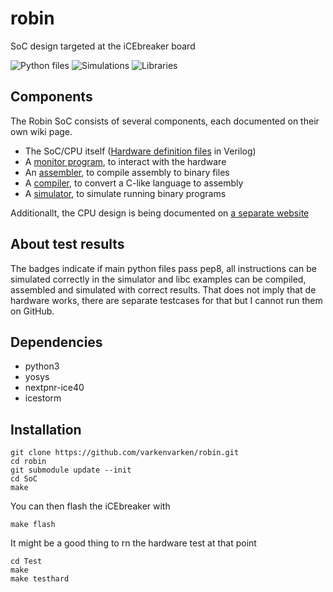 # robin
SoC design targeted at the iCEbreaker board

![Python files](https://github.com/varkenvarken/robin/workflows/Python%20files/badge.svg) ![Simulations](https://github.com/varkenvarken/robin/workflows/Simulations/badge.svg) ![Libraries](https://github.com/varkenvarken/robin/workflows/Libraries/badge.svg)

## Components

The Robin SoC consists of several components, each documented on their own wiki page.

* The SoC/CPU itself ([Hardware definition files](https://github.com/varkenvarken/robin/tree/master/SoC) in Verilog)
* A [monitor program](https://github.com/varkenvarken/robin/wiki/Monitor), to interact with the hardware
* An [assembler](https://github.com/varkenvarken/robin/wiki/Assembler), to compile assembly to binary files
* A [compiler](https://github.com/varkenvarken/robin/wiki/Compiler), to convert a C-like language to assembly
* A [simulator](https://github.com/varkenvarken/robin/wiki/Simulator), to simulate running binary programs

Additionallt, the CPU design is being documented on [a separate website](https://varkenvarken.github.io/robin/index.html)

## About test results

The badges indicate if main python files pass pep8, all instructions can be simulated correctly in the simulator and libc examples can be compiled, assembled and simulated with correct results. That does not imply that de hardware works, there are separate testcases for that but I cannot run them on GitHub.

## Dependencies

* python3
* yosys
* nextpnr-ice40
* icestorm

## Installation

    git clone https://github.com/varkenvarken/robin.git
    cd robin
    git submodule update --init
    cd SoC
    make

You can then flash the iCEbreaker with

    make flash

It might be a good thing to rn the hardware test at that point

    cd Test
    make
    make testhard

